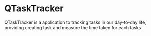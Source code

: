 # QTaskTracker

QTaskTracker is a application to tracking tasks in our day-to-day life, providing creating task and measure the time taken for each tasks


